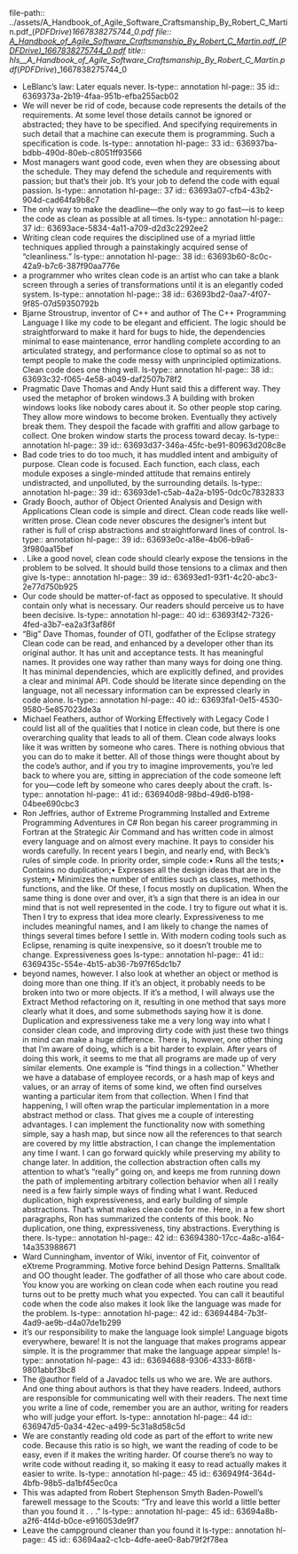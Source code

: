 file-path:: ../assets/A_Handbook_of_Agile_Software_Craftsmanship_By_Robert_C_Martin.pdf_(_PDFDrive_)_1667838275744_0.pdf
file:: [A_Handbook_of_Agile_Software_Craftsmanship_By_Robert_C_Martin.pdf_(_PDFDrive_)_1667838275744_0.pdf](../assets/A_Handbook_of_Agile_Software_Craftsmanship_By_Robert_C_Martin.pdf_(_PDFDrive_)_1667838275744_0.pdf)
title:: hls__A_Handbook_of_Agile_Software_Craftsmanship_By_Robert_C_Martin.pdf_(_PDFDrive_)_1667838275744_0

- LeBlanc’s law: Later equals never.
  ls-type:: annotation
  hl-page:: 35
  id:: 6369373a-2b19-4faa-951b-efba255acb02
- We will never be rid of code, because code represents the details of the requirements. At some level those details cannot be ignored or abstracted; they have to be specified. And specifying requirements in such detail that a machine can execute them is programming. Such a specification is code.
  ls-type:: annotation
  hl-page:: 33
  id:: 636937ba-bdbb-490d-80eb-c8051ff93566
- Most managers want good code, even when they are obsessing about the schedule. They may defend the schedule and requirements with passion; but that’s their job. It’s your job to defend the code with equal passion.
  ls-type:: annotation
  hl-page:: 37
  id:: 63693a07-cfb4-43b2-904d-cad64fa9b8c7
- The only way to make the deadline—the only way to go fast—is to keep the code as clean as possible at all times.
  ls-type:: annotation
  hl-page:: 37
  id:: 63693ace-5834-4a11-a709-d2d3c2292ee2
- Writing clean code requires the disciplined use of a myriad little techniques applied through a painstakingly acquired sense of “cleanliness.” 
  ls-type:: annotation
  hl-page:: 38
  id:: 63693b60-8c0c-42a9-b7c6-387f90aa776e
- a programmer who writes clean code is an artist who can take a blank screen through a series of transformations until it is an elegantly coded system.
  ls-type:: annotation
  hl-page:: 38
  id:: 63693bd2-0aa7-4f07-9f85-07d59350792b
- Bjarne Stroustrup, inventor of C++ and author of The C++ Programming Language I like my code to be elegant and efficient. The logic should be straightforward to make it hard for bugs to hide, the dependencies minimal to ease maintenance, error handling complete according to an articulated strategy, and performance close to optimal so as not to tempt people to make the code messy with unprincipled optimizations. Clean code does one thing well.
  ls-type:: annotation
  hl-page:: 38
  id:: 63693c32-f065-4e58-a049-daf2507b78f2
- Pragmatic Dave Thomas and Andy Hunt said this a different way. They used the metaphor of broken windows.3 A building with broken windows looks like nobody cares about it. So other people stop caring. They allow more windows to become broken. Eventually they actively break them. They despoil the facade with graffiti and allow garbage to collect. One broken window starts the process toward decay.
  ls-type:: annotation
  hl-page:: 39
  id:: 63693d37-346a-45fc-be91-80963d208c8e
- Bad code tries to do too much, it has muddled intent and ambiguity of purpose. Clean code is focused. Each function, each class, each module exposes a single-minded attitude that remains entirely undistracted, and unpolluted, by the surrounding details.
  ls-type:: annotation
  hl-page:: 39
  id:: 63693de1-c5ab-4a2a-b195-0dc0c7832833
- Grady Booch, author of Object Oriented Analysis and Design with Applications Clean code is simple and direct. Clean code reads like well-written prose. Clean code never obscures the designer’s intent but rather is full of crisp abstractions and straightforward lines of control.
  ls-type:: annotation
  hl-page:: 39
  id:: 63693e0c-a18e-4b06-b9a6-3f980aa15bef
- . Like a good novel, clean code should clearly expose the tensions in the problem to be solved. It should build those tensions to a climax and then give
  ls-type:: annotation
  hl-page:: 39
  id:: 63693ed1-93f1-4c20-abc3-2e77d750b925
- Our code should be matter-of-fact as opposed to speculative. It should contain only what is necessary. Our readers should perceive us to have been decisive.
  ls-type:: annotation
  hl-page:: 40
  id:: 63693f42-7326-4fed-a3b7-ea2a3f3af86f
- “Big” Dave Thomas, founder of OTI, godfather of the Eclipse strategy Clean code can be read, and enhanced by a developer other than its original author. It has unit and acceptance tests. It has meaningful names. It provides one way rather than many ways for doing one thing. It has minimal dependencies, which are explicitly defined, and provides a clear and minimal API. Code should be literate since depending on the language, not all necessary information can be expressed clearly in code alone.
  ls-type:: annotation
  hl-page:: 40
  id:: 63693fa1-0e15-4530-9580-5e857023de3a
- Michael Feathers, author of Working Effectively with Legacy Code I could list all of the qualities that I notice in clean code, but there is one overarching quality that leads to all of them. Clean code always looks like it was written by someone who cares. There is nothing obvious that you can do to make it better. All of those things were thought about by the code’s author, and if you try to imagine improvements, you’re led back to where you are, sitting in appreciation of the code someone left for you—code left by someone who cares deeply about the craft.
  ls-type:: annotation
  hl-page:: 41
  id:: 636940d8-98bd-49d6-b198-04bee690cbc3
- Ron Jeffries, author of Extreme Programming Installed and Extreme Programming Adventures in C# Ron began his career programming in Fortran at the Strategic Air Command and has written code in almost every language and on almost every machine. It pays to consider his words carefully. In recent years I begin, and nearly end, with Beck’s rules of simple code. In priority order, simple code:• Runs all the tests;• Contains no duplication;• Expresses all the design ideas that are in the system;• Minimizes the number of entities such as classes, methods, functions, and the like. Of these, I focus mostly on duplication. When the same thing is done over and over, it’s a sign that there is an idea in our mind that is not well represented in the code. I try to figure out what it is. Then I try to express that idea more clearly. Expressiveness to me includes meaningful names, and I am likely to change the names of things several times before I settle in. With modern coding tools such as Eclipse, renaming is quite inexpensive, so it doesn’t trouble me to change. Expressiveness goes
  ls-type:: annotation
  hl-page:: 41
  id:: 6369435c-554e-4b15-ab36-7b97f65dc1b7
- beyond names, however. I also look at whether an object or method is doing more than one thing. If it’s an object, it probably needs to be broken into two or more objects. If it’s a method, I will always use the Extract Method refactoring on it, resulting in one method that says more clearly what it does, and some submethods saying how it is done. Duplication and expressiveness take me a very long way into what I consider clean code, and improving dirty code with just these two things in mind can make a huge difference. There is, however, one other thing that I’m aware of doing, which is a bit harder to explain. After years of doing this work, it seems to me that all programs are made up of very similar elements. One example is “find things in a collection.” Whether we have a database of employee records, or a hash map of keys and values, or an array of items of some kind, we often find ourselves wanting a particular item from that collection. When I find that happening, I will often wrap the particular implementation in a more abstract method or class. That gives me a couple of interesting advantages. I can implement the functionality now with something simple, say a hash map, but since now all the references to that search are covered by my little abstraction, I can change the implementation any time I want. I can go forward quickly while preserving my ability to change later. In addition, the collection abstraction often calls my attention to what’s “really” going on, and keeps me from running down the path of implementing arbitrary collection behavior when all I really need is a few fairly simple ways of finding what I want. Reduced duplication, high expressiveness, and early building of simple abstractions. That’s what makes clean code for me. Here, in a few short paragraphs, Ron has summarized the contents of this book. No duplication, one thing, expressiveness, tiny abstractions. Everything is there.
  ls-type:: annotation
  hl-page:: 42
  id:: 63694380-17cc-4a8c-a164-14a353988671
- Ward Cunningham, inventor of Wiki, inventor of Fit, coinventor of eXtreme Programming. Motive force behind Design Patterns. Smalltalk and OO thought leader. The godfather of all those who care about code. You know you are working on clean code when each routine you read turns out to be pretty much what you expected. You can call it beautiful code when the code also makes it look like the language was made for the problem.
  ls-type:: annotation
  hl-page:: 42
  id:: 63694484-7b3f-4ad9-ae9b-d4a07de1b299
- it’s our responsibility to make the language look simple! Language bigots everywhere, beware! It is not the language that makes programs appear simple. It is the programmer that make the language appear simple!
  ls-type:: annotation
  hl-page:: 43
  id:: 63694688-9306-4333-86f8-9801abbf3bc8
- The @author field of a Javadoc tells us who we are. We are authors. And one thing about authors is that they have readers. Indeed, authors are responsible for communicating well with their readers. The next time you write a line of code, remember you are an author, writing for readers who will judge your effort.
  ls-type:: annotation
  hl-page:: 44
  id:: 636947d5-0a34-42ec-a499-5c31a8d58c5d
- We are constantly reading old code as part of the effort to write new code. Because this ratio is so high, we want the reading of code to be easy, even if it makes the writing harder. Of course there’s no way to write code without reading it, so making it easy to read actually makes it easier to write.
  ls-type:: annotation
  hl-page:: 45
  id:: 636949f4-364d-4bfb-98b5-da1bf45ec0ca
- This was adapted from Robert Stephenson Smyth Baden-Powell’s farewell message to the Scouts: “Try and leave this world a little better than you found it . . .”
  ls-type:: annotation
  hl-page:: 45
  id:: 63694a8b-a2f6-4f4d-b0ce-e916053de9f7
- Leave the campground cleaner than you found it
  ls-type:: annotation
  hl-page:: 45
  id:: 63694aa2-c1cb-4dfe-aee0-8ab79f2f78ea